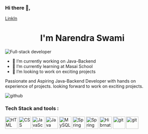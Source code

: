 ### Hi there 👋,



<a  href="https://www.linkedin.com/in/narendra-swami-5958b6186/">LinkIn</a>

<h1  align="center">I'm Narendra Swami</h1>

![Full-stack developer](https://user-images.githubusercontent.com/35601179/208376229-8415d6eb-4ef4-4b61-bfc7-61893250a5f4.gif)
<!--
**NarendraKumarSwami/NarendraKumarSwami** is a ✨ _special_ ✨ repository because its `README.md` (this file) appears on your GitHub profile.

Here are some ideas to get you started:
-->

- 🔭 I’m currently working on Java-Backend
- 🌱 I’m currently learning at Masai School
- 🤔 I’m looking to work on exciting projects

Passionate and Aspiring Java-Backend Developer with hands on experience of projects. looking forward to work on exciting projects.



<div>
<img style="margin:auto" alt="github" src="https://github-readme-stats.vercel.app/api?username=NarendraKumarSwami">
</div>

### Tech Stack and tools :
<div>
<img style="width:40px" alt="HTML"  src="https://user-images.githubusercontent.com/35601179/208384726-ce5e7938-a2ca-4b0b-8daa-0fc0af390aa2.png">
<img style="width:40px" alt="CSS"  src="https://user-images.githubusercontent.com/35601179/208384671-adf25e0f-9808-449c-a96a-553f1b5a3cef.png">
<img style="width:40px" alt="JavaScript"  src="https://user-images.githubusercontent.com/35601179/208384623-81eb84bc-9d17-4379-b8d4-af68ffc6f351.png">
  
<img style="width:40px" alt="Java"  src="https://user-images.githubusercontent.com/35601179/208384781-69dfb9e1-a551-4f92-b3b8-b0ebd65d78a7.png"> 
<img style="width:40px" alt="MySQL"  src="https://user-images.githubusercontent.com/35601179/208384590-ea562ba1-f21c-4915-898b-fc94515a4fee.png">
<img style="width:40px" alt="Spring"  src="https://user-images.githubusercontent.com/35601179/208384478-eb9fdafb-beda-49f7-b7e1-d1899d22a013.svg">
<img style="width:40px" alt="Spring boot"  src="https://user-images.githubusercontent.com/35601179/208384520-042dbbea-2dbe-4c52-a113-8d3363056204.png">
<img style="width:40px" alt="Hibrnate"  src="https://user-images.githubusercontent.com/35601179/208384571-9305ff79-313f-41fd-8a00-8a2086e02ec4.svg">
  
<img style="width:40px" alt="git"  src="https://user-images.githubusercontent.com/35601179/208384540-7c357866-1b0f-4976-b71f-d9174c146e54.png">
<img style="width:40px" alt="git"  src="https://user-images.githubusercontent.com/35601179/208384550-299874fb-6e74-4c5a-8f11-ed52807f5d9b.png">
  
</div>







